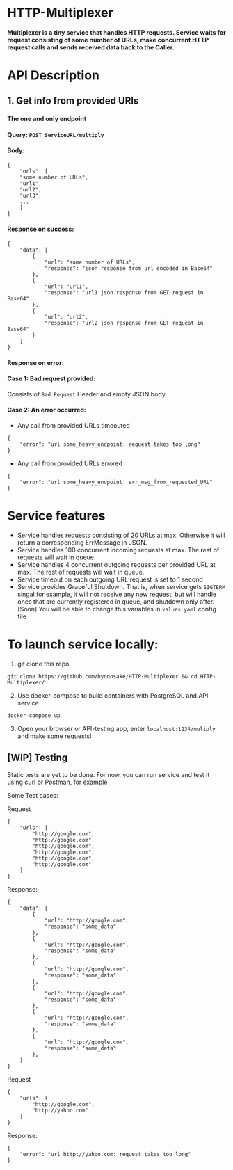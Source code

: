 # HTTP-Multiplexer

#### Multiplexer is a tiny service that  handles HTTP requests. Service waits for request consisting of some number of URLs, make concurrent HTTP request calls and sends received data back to the Caller.

# API Description
## 1. Get info from provided URls
#### The one and only endpoint 
#### Query: ```POST ServiceURL/multiply ```
#### Body: 
```
{
    "urls": [
    "some number of URLs",
    "url1",
    "url2",
    "url3",
    ...
    ]
}
```
#### Response on success:
```
{
    "data": [
        {
            "url": "some number of URLs",
            "response": "json response from url encoded in Base64"
        },
        {
            "url": "url1",
            "response": "url1 json response from GET request in Base64"
        },
        {
            "url": "url2",
            "response": "url2 json response from GET request in Base64"
        }
    ]
}
```
#### Response on error:
#### Case 1: Bad request provided:
Consists of ```Bad Request``` Header and empty JSON body

#### Case 2: An error occurred:
 - Any call from provided URLs timeouted
```
{
    "error": "url some_heavy_endpoint: request takes too long"
}
```
- Any call from provided URLs errored
```
{
    "error": "url some_heavy_endpoint: err_msg_from_requested_URL"
}
```
# Service features
 - Service handles requests consisting of 20 URLs at max. Otherwise it will return a corresponding ErrMessage in JSON.
 - Service handles 100 concurrent incoming requests at max. The rest of requests will wait in queue.
 - Service handles 4 concurrent outgoing requests per provided URL at max. The rest of requests will wait in queue.
 - Service timeout on each outgoing URL request is set to 1 second
 - Service provides Graceful Shutdown. That is, when service gets `SIGTERM` singal for example, it will not receive any new request, but will handle ones that are currently registered in queue, and shutdown only after.   
[Soon] You will be able to change this variables in `values.yaml` config file
# To launch service locally:
1. git clone this repo
```
git clone https://github.com/hyonosake/HTTP-Multiplexer && cd HTTP-Multiplexer/
```
2. Use docker-compose to build containers with PostgreSQL and API service
```
docker-compose up
```
3. Open your browser or API-testing app, enter ```localhost:1234/muliply``` and make some requests!
## [WIP] Testing
Static tests are yet to be done. For now, you can run service and test it using curl or Postman, for example

Some Test cases:

Request
```
{
    "urls": [
        "http://google.com",
        "http://google.com",
        "http://google.com",
        "http://google.com",
        "http://google.com",
        "http://google.com"
    ]
}
```
Response:
```
{
    "data": [
        {
            "url": "http://google.com",
            "response": "some_data"
        },
        {
            "url": "http://google.com",
            "response": "some_data"
        },
        {
            "url": "http://google.com",
            "response": "some_data"
        },
        {
            "url": "http://google.com",
            "response": "some_data"
        },
        {
            "url": "http://google.com",
            "response": "some_data"
        },
        {
            "url": "http://google.com",
            "response": "some_data"
        },
    ]
}
```

Request
```
{
    "urls": [
        "http://google.com",
        "http://yahoo.com"
    ]
}
```
Response:
```
{
    "error": "url http://yahoo.com: request takes too long"
}
```







